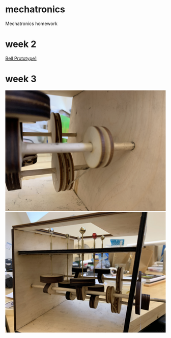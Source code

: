 # mechatronics
Mechatronics homework

# week 2
[Bell Prototype1](Mechatronics/Assignments/week2/Prototype1_Bell_01.jpg)

# week 3
![Bell Machine documentation](/week3/polley.jpg)
![Bell Machine documentation](/week3/Prototype2_Bell_01.jpg)
